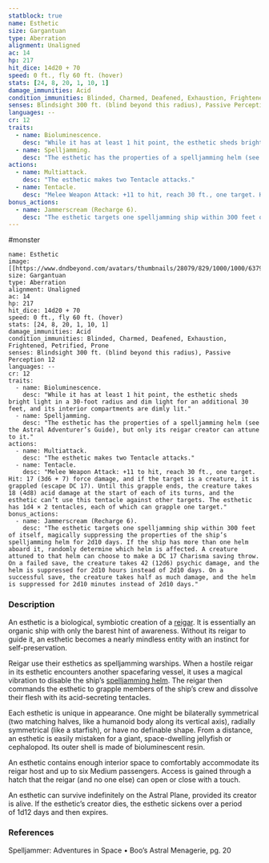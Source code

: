 ```yaml
---
statblock: true
name: Esthetic
size: Gargantuan
type: Aberration
alignment: Unaligned
ac: 14
hp: 217
hit_dice: 14d20 + 70
speed: 0 ft., fly 60 ft. (hover)
stats: [24, 8, 20, 1, 10, 1]
damage_immunities: Acid
condition_immunities: Blinded, Charmed, Deafened, Exhaustion, Frightened, Petrified, Prone
senses: Blindsight 300 ft. (blind beyond this radius), Passive Perception 12
languages: --
cr: 12
traits:
  - name: Bioluminescence.
    desc: "While it has at least 1 hit point, the esthetic sheds bright light in a 30-foot radius and dim light for an additional 30 feet, and its interior compartments are dimly lit."
  - name: Spelljamming.
    desc: "The esthetic has the properties of a spelljamming helm (see the Astral Adventurer’s Guide), but only its reigar creator can attune to it."
actions:
  - name: Multiattack.
    desc: "The esthetic makes two Tentacle attacks."
  - name: Tentacle.
    desc: "Melee Weapon Attack: +11 to hit, reach 30 ft., one target. Hit: 17 (3d6 + 7) force damage, and if the target is a creature, it is grappled (escape DC 17). Until this grapple ends, the creature takes 18 (4d8) acid damage at the start of each of its turns, and the esthetic can’t use this tentacle against other targets. The esthetic has 1d4 × 2 tentacles, each of which can grapple one target."
bonus_actions:
  - name: Jammerscream (Recharge 6).
    desc: "The esthetic targets one spelljamming ship within 300 feet of itself, magically suppressing the properties of the ship’s spelljamming helm for 2d10 days. If the ship has more than one helm aboard it, randomly determine which helm is affected. A creature attuned to that helm can choose to make a DC 17 Charisma saving throw. On a failed save, the creature takes 42 (12d6) psychic damage, and the helm is suppressed for 2d10 hours instead of 2d10 days. On a successful save, the creature takes half as much damage, and the helm is suppressed for 2d10 minutes instead of 2d10 days."
---
```

#monster 

```statblock
name: Esthetic
image: [[https://www.dndbeyond.com/avatars/thumbnails/28079/829/1000/1000/637961800754913369.jpeg]]
size: Gargantuan
type: Aberration
alignment: Unaligned
ac: 14
hp: 217
hit_dice: 14d20 + 70
speed: 0 ft., fly 60 ft. (hover)
stats: [24, 8, 20, 1, 10, 1]
damage_immunities: Acid
condition_immunities: Blinded, Charmed, Deafened, Exhaustion, Frightened, Petrified, Prone
senses: Blindsight 300 ft. (blind beyond this radius), Passive Perception 12
languages: --
cr: 12
traits:
  - name: Bioluminescence.
    desc: "While it has at least 1 hit point, the esthetic sheds bright light in a 30-foot radius and dim light for an additional 30 feet, and its interior compartments are dimly lit."
  - name: Spelljamming.
    desc: "The esthetic has the properties of a spelljamming helm (see the Astral Adventurer’s Guide), but only its reigar creator can attune to it."
actions:
  - name: Multiattack.
    desc: "The esthetic makes two Tentacle attacks."
  - name: Tentacle.
    desc: "Melee Weapon Attack: +11 to hit, reach 30 ft., one target. Hit: 17 (3d6 + 7) force damage, and if the target is a creature, it is grappled (escape DC 17). Until this grapple ends, the creature takes 18 (4d8) acid damage at the start of each of its turns, and the esthetic can’t use this tentacle against other targets. The esthetic has 1d4 × 2 tentacles, each of which can grapple one target."
bonus_actions:
  - name: Jammerscream (Recharge 6).
    desc: "The esthetic targets one spelljamming ship within 300 feet of itself, magically suppressing the properties of the ship’s spelljamming helm for 2d10 days. If the ship has more than one helm aboard it, randomly determine which helm is affected. A creature attuned to that helm can choose to make a DC 17 Charisma saving throw. On a failed save, the creature takes 42 (12d6) psychic damage, and the helm is suppressed for 2d10 hours instead of 2d10 days. On a successful save, the creature takes half as much damage, and the helm is suppressed for 2d10 minutes instead of 2d10 days."
```

### Description

An esthetic is a biological, symbiotic creation of a [reigar](https://www.dndbeyond.com/monsters/2821194-reigar). It is essentially an organic ship with only the barest hint of awareness. Without its reigar to guide it, an esthetic becomes a nearly mindless entity with an instinct for self-preservation.

Reigar use their esthetics as spelljamming warships. When a hostile reigar in its esthetic encounters another spacefaring vessel, it uses a magical vibration to disable the ship’s [spelljamming helm](https://www.dndbeyond.com/magic-items/5439867-spelljamming-helm). The reigar then commands the esthetic to grapple members of the ship’s crew and dissolve their flesh with its acid-secreting tentacles.

Each esthetic is unique in appearance. One might be bilaterally symmetrical (two matching halves, like a humanoid body along its vertical axis), radially symmetrical (like a starfish), or have no definable shape. From a distance, an esthetic is easily mistaken for a giant, space-dwelling jellyfish or cephalopod. Its outer shell is made of bioluminescent resin.

An esthetic contains enough interior space to comfortably accommodate its reigar host and up to six Medium passengers. Access is gained through a hatch that the reigar (and no one else) can open or close with a touch.

An esthetic can survive indefinitely on the Astral Plane, provided its creator is alive. If the esthetic’s creator dies, the esthetic sickens over a period of 1d12 days and then expires.

### References

Spelljammer: Adventures in Space • Boo’s Astral Menagerie, pg. 20